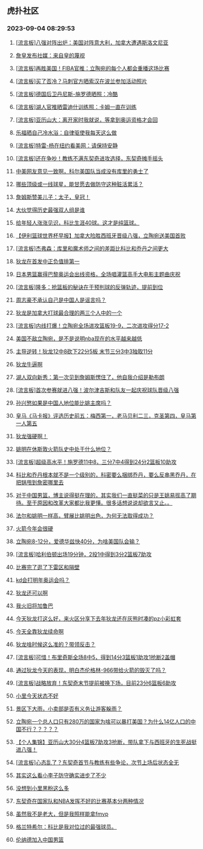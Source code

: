 ## 虎扑社区 
### 2023-09-04 08:29:53

1. [[流言板]八强对阵出炉：美国对阵意大利，加拿大遭遇斯洛文尼亚](https://bbs.hupu.com/61977967.html)

2. [詹皇发布社媒：来自皇的蔑视](https://bbs.hupu.com/61980794.html)

3. [[流言板]再胜美国！FIBA官推：立陶宛的每个人都会重播这场比赛](https://bbs.hupu.com/61977316.html)

4. [[流言板]买了否冷？马刺官方晒索汉在波兰参加活动照片](https://bbs.hupu.com/61980872.html)

5. [[流言板]德国后卫丹尼斯-施罗德晒照：冷酷](https://bbs.hupu.com/61980828.html)

6. [[流言板]湖人官推晒雷迪什训练照：卡姆一直在训练](https://bbs.hupu.com/61981081.html)

7. [[流言板]亚历山大：离开家时我就说，等拿到奥运资格才会回](https://bbs.hupu.com/61980815.html)

8. [乐福晒自己冷水浴：自律驱使我每天这么做](https://bbs.hupu.com/61981029.html)

9. [[流言板]特雷-杨在纽约看美网：请保持安静](https://bbs.hupu.com/61980835.html)

10. [[流言板]还在争吵！教练不满东契奇进攻选择，东契奇摊手摇头](https://bbs.hupu.com/61974601.html)

11. [中美网友意见一致啊，科尔美国队当成没有库里的勇士了](https://bbs.hupu.com/61981040.html)

12. [哪些顶级或一线球星，能甘愿去做防守这种脏活累活？](https://bbs.hupu.com/61980773.html)

13. [詹姆斯赞美儿子：太子，皇冠！](https://bbs.hupu.com/61980981.html)

14. [大伙觉得历史最强双人组是谁](https://bbs.hupu.com/61980752.html)

15. [给年轻人涨涨见识，科比生涯40球。这才是纯篮球。](https://bbs.hupu.com/61976025.html)

16. [【伊利篮球世界杯早报】加拿大险胜西班牙晋级八强，立陶宛送美国首败](https://bbs.hupu.com/61978351.html)

17. [[流言板]杰弗森：库里和魔术师之间的差距比科比和乔丹之间更大](https://bbs.hupu.com/61972377.html)

18. [狄龙在首发中正负值排第一](https://bbs.hupu.com/61980565.html)

19. [日本男篮赢得巴黎奥运会出线资格，全场唱灌篮高手大电影主题曲庆祝](https://bbs.hupu.com/61971110.html)

20. [[流言板]隆多：抢篮板的秘诀在于预判球的反弹轨迹，提前到位](https://bbs.hupu.com/61975411.html)

21. [周志豪不承认自己是中国人是谣言吗？](https://bbs.hupu.com/61980599.html)

22. [狄龙是加拿大打球最合理的两三个人中的一个](https://bbs.hupu.com/61977399.html)

23. [[流言板]内线打爆！立陶宛全场进攻篮板19-9，二次进攻得分17-2](https://bbs.hupu.com/61977102.html)

24. [美国不敌立陶宛，是不是说明nba现在的水平越来越低](https://bbs.hupu.com/61976386.html)

25. [主导逆转！狄龙12中8砍下22分5板 末节三分3中3独取11分](https://bbs.hupu.com/61977639.html)

26. [狄龙牛逼啊](https://bbs.hupu.com/61977633.html)

27. [湖人双向新秀：第一次见到詹姆斯愣住了，他自我介绍是勒布朗](https://bbs.hupu.com/61972657.html)

28. [[流言板]首次参赛就进八强！波尔津吉斯和队友一起庆祝球队晋级八强](https://bbs.hupu.com/61974229.html)

29. [孙兴慜如果是中国人地位能比姚主席吗？](https://bbs.hupu.com/61973938.html)

30. [皇马《马卡报》评选历史前五：梅西第一，老马贝利二三，克圣第四，皇马第一人第五](https://bbs.hupu.com/61974298.html)

31. [狄龙强硬啊！](https://bbs.hupu.com/61976870.html)

32. [姚明在休斯敦火箭队史中处于什么地位？](https://bbs.hupu.com/61975367.html)

33. [[流言板]超级高水平！施罗德11中8，三分7中4得到24分2篮板10助攻](https://bbs.hupu.com/61975170.html)

34. [科比和乔丹根本就不是一个级别的，科密要么捆绑乔丹，要么反串黑乔丹，在把锅甩到詹密哪里去](https://bbs.hupu.com/61980100.html)

35. [对于中国男篮，博主说得挺在理的，其实我们一直挺菜的只是王姚易拔高了期待。至于原因和改革大家都比我更懂。很多话想说说却欲言又止。。](https://bbs.hupu.com/61969775.html)

36. [法尔和姚明一样高，臂展比姚明出色，为何无法取得成功？](https://bbs.hupu.com/61975982.html)

37. [火箭今年会很硬](https://bbs.hupu.com/61978019.html)

38. [立陶宛8-12分，爱德华兹快40分，为啥美国队会输？](https://bbs.hupu.com/61976706.html)

39. [[流言板]哈利伯顿出场19分钟，2投1中得到3分2篮板7助攻](https://bbs.hupu.com/61977395.html)

40. [比赛完了逛了下雷区和隔壁](https://bbs.hupu.com/61978285.html)

41. [kd会打明年奥运会吗？](https://bbs.hupu.com/61976992.html)

42. [狄龙还可以啊](https://bbs.hupu.com/61977474.html)

43. [我火旧将加鲁巴](https://bbs.hupu.com/61975979.html)

44. [今天狄龙打这么好，来火区分享下去年狄龙还在灰熊时凑的pz小彩虹套](https://bbs.hupu.com/61978939.html)

45. [今天全靠狄龙续命啊](https://bbs.hupu.com/61977634.html)

46. [狄龙啥时候这么准的？带领反击？](https://bbs.hupu.com/61977486.html)

47. [[流言板]可惜！布里奇斯全场8中5，得到14分3篮板1助攻1抢断2盖帽](https://bbs.hupu.com/61976874.html)

48. [通过狄龙今天的表现，明白杰伦格林-966带给火箭的毁灭了吗？](https://bbs.hupu.com/61979573.html)

49. [[流言板]战略放弃！东契奇末节提前被换下场，目前23分6篮板6助攻](https://bbs.hupu.com/61975048.html)

50. [小里今天状态不好](https://bbs.hupu.com/61976117.html)

51. [景区下大雨，小卖部是否有义务让游客躲雨？](https://bbs.hupu.com/61979314.html)

52. [立陶宛一个总人口只有280万的国家为啥可以暴打美国？为什么14亿人口的中国不行？？？？？](https://bbs.hupu.com/61975521.html)

53. [【个人集锦】亚历山大30分4篮板7助攻3抢断，带队拿下与西班牙的生死战挺进八强！](https://bbs.hupu.com/61978431.html)

54. [[流言板]心态乱了？东契奇首节与教练有些争论，次节上场后状态全无](https://bbs.hupu.com/61974498.html)

55. [其实这么看小李子防守确实进步了不少](https://bbs.hupu.com/61980123.html)

56. [没想到小里黑粉这么多](https://bbs.hupu.com/61978006.html)

57. [东契奇在国家队和NBA发挥不好的比赛基本分两种情况](https://bbs.hupu.com/61978284.html)

58. [虽然我不是老大，但是我照样能拿fmvp](https://bbs.hupu.com/61972854.html)

59. [格兰特希尔：科比是我对位过的最强球员。](https://bbs.hupu.com/61972991.html)

60. [伦纳德加入中国男篮](https://bbs.hupu.com/61979391.html)

